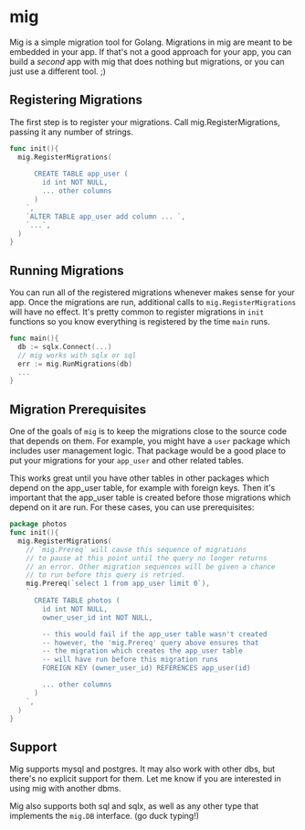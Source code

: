 # mig

Mig is a simple migration tool for Golang. Migrations in mig are
meant to be embedded in your app. If that's not a good approach
for your app, you can build a *second* app with mig that
does nothing but migrations, or you can just use a different
tool. ;)

## Registering Migrations

The first step is to register your migrations. Call
mig.RegisterMigrations, passing it any number of strings.

```go
func init(){
  mig.RegisterMigrations(
    `
      CREATE TABLE app_user (
        id int NOT NULL,
        ... other columns
      )
    `,
    `ALTER TABLE app_user add column ... `,
    `...`,
  )
}
```

## Running Migrations

You can run all of the registered migrations whenever makes sense
for your app. Once the migrations are run, additional calls to
`mig.RegisterMigrations` will have no effect. It's pretty common
to register migrations in `init` functions so you know everything
is registered by the time `main` runs.

```go
func main(){
  db := sqlx.Connect(...)
  // mig works with sqlx or sql
  err := mig.RunMigrations(db)
  ...
}
```

## Migration Prerequisites

One of the goals of `mig` is to keep the migrations close to the
source code that depends on them. For example, you might have
a `user` package which includes user management logic. That
package would be a good place to put your migrations for your
`app_user` and other related tables.

This works great until you have other tables in other packages
which depend on the app_user table, for example with foreign
keys. Then it's important that the app_user table is created
before those migrations which depend on it are run. For these
cases, you can use prerequisites:

```go
package photos
func init(){
  mig.RegisterMigrations(
    // `mig.Prereq` will cause this sequence of migrations
    // to pause at this point until the query no longer returns
    // an error. Other migration sequences will be given a chance
    // to run before this query is retried.
    mig.Prereq(`select 1 from app_user limit 0`),
    `
      CREATE TABLE photos (
        id int NOT NULL,
        owner_user_id int NOT NULL,

        -- this would fail if the app_user table wasn't created
        -- however, the 'mig.Prereq' query above ensures that
        -- the migration which creates the app_user table
        -- will have run before this migration runs
        FOREIGN KEY (owner_user_id) REFERENCES app_user(id)

        ... other columns
      )
    `,
  )
}


```

## Support

Mig supports mysql and postgres. It may also work with other dbs,
but there's no explicit support for them. Let me know if you are
interested in using mig with another dbms.

Mig also supports both sql and sqlx, as well as any other type
that implements the `mig.DB` interface. (go duck typing!)
